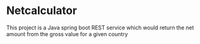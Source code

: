 # Netcalculator
This project is a Java spring boot REST service which would return the net amount from the gross value for a given country
